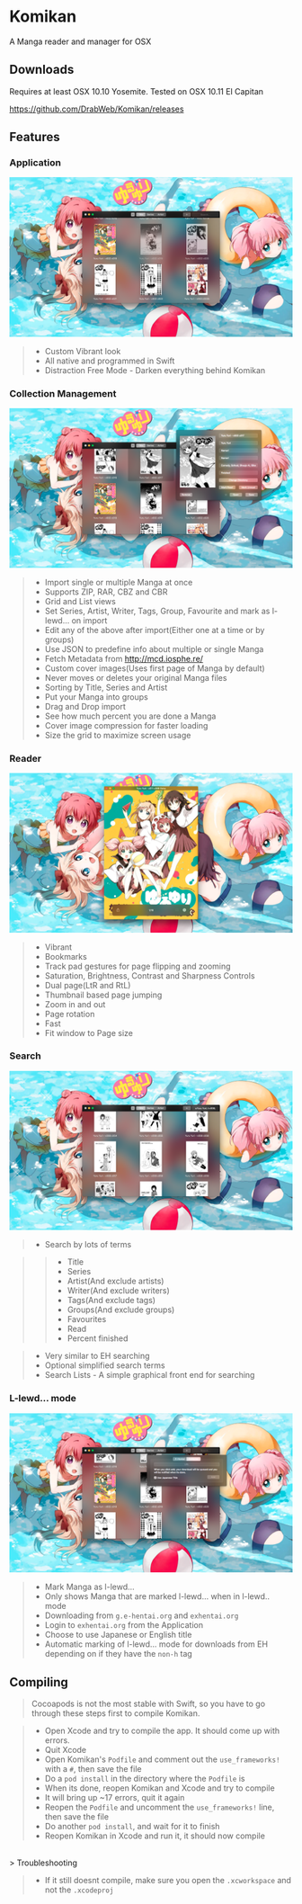 # Komikan
A Manga reader and manager for OSX

## Downloads
Requires at least OSX 10.10 Yosemite. Tested on OSX 10.11 El Capitan

<a href="https://github.com/DrabWeb/Komikan/releases">https://github.com/DrabWeb/Komikan/releases</a>

## Features

### Application

<img src="https://raw.githubusercontent.com/DrabWeb/Komikan/master/Screenshots/Application.png"></img>

> * Custom Vibrant look
> * All native and programmed in Swift
> * Distraction Free Mode - Darken everything behind Komikan


### Collection Management

<img src="https://raw.githubusercontent.com/DrabWeb/Komikan/master/Screenshots/Collection Management.png"></img>

> * Import single or multiple Manga at once
> * Supports ZIP, RAR, CBZ and CBR
> * Grid and List views
> * Set Series, Artist, Writer, Tags, Group, Favourite and mark as l-lewd... on import
> * Edit any of the above after import(Either one at a time or by groups)
> * Use JSON to predefine info about multiple or single Manga
> * Fetch Metadata from <a href="http://mcd.iosphe.re/">http://mcd.iosphe.re/</a>
> * Custom cover images(Uses first page of Manga by default)
> * Never moves or deletes your original Manga files
> * Sorting by Title, Series and Artist
> * Put your Manga into groups
> * Drag and Drop import
> * See how much percent you are done a Manga
> * Cover image compression for faster loading
> * Size the grid to maximize screen usage


### Reader

<img src="https://raw.githubusercontent.com/DrabWeb/Komikan/master/Screenshots/Reader.png"></img>

> * Vibrant
> * Bookmarks
> * Track pad gestures for page flipping and zooming
> * Saturation, Brightness, Contrast and Sharpness Controls
> * Dual page(LtR and RtL)
> * Thumbnail based page jumping
> * Zoom in and out
> * Page rotation
> * Fast
> * Fit window to Page size


### Search

<img src="https://raw.githubusercontent.com/DrabWeb/Komikan/master/Screenshots/Search.png"></img>

> * Search by lots of terms

> > * Title
> > * Series
> > * Artist(And exclude artists)
> > * Writer(And exclude writers)
> > * Tags(And exclude tags)
> > * Groups(And exclude groups)
> > * Favourites
> > * Read
> > * Percent finished

> * Very similar to EH searching
> * Optional simplified search terms
> * Search Lists - A simple graphical front end for searching


### L-lewd... mode

<img src="https://raw.githubusercontent.com/DrabWeb/Komikan/master/Screenshots/EH Downloading.png"></img>

> * Mark Manga as l-lewd...
> * Only shows Manga that are marked l-lewd... when in l-lewd.. mode
> * Downloading from ``` g.e-hentai.org ``` and ``` exhentai.org ```
> * Login to ``` exhentai.org ``` from the Application
> * Choose to use Japanese or English title
> * Automatic marking of l-lewd... mode for downloads from EH depending on if they have the ``` non-h ``` tag

## Compiling

> Cocoapods is not the most stable with Swift, so you have to go through these steps first to compile Komikan.

> * Open Xcode and try to compile the app. It should come up with errors.
> * Quit Xcode
> * Open Komikan's ``` Podfile ``` and comment out the ``` use_frameworks! ``` with a ``` # ```, then save the file
> * Do a ``` pod install ``` in the directory where the ``` Podfile ``` is
> * When its done, reopen Komikan and Xcode and try to compile
> * It will bring up ~17 errors, quit it again
> * Reopen the ``` Podfile ``` and uncomment the ``` use_frameworks! ``` line, then save the file
> * Do another ``` pod install ```, and wait for it to finish
> * Reopen Komikan in Xcode and run it, it should now compile

</br>
> Troubleshooting

> * If it still doesnt compile, make sure you open the ``` .xcworkspace ``` and not the ``` .xcodeproj ```
